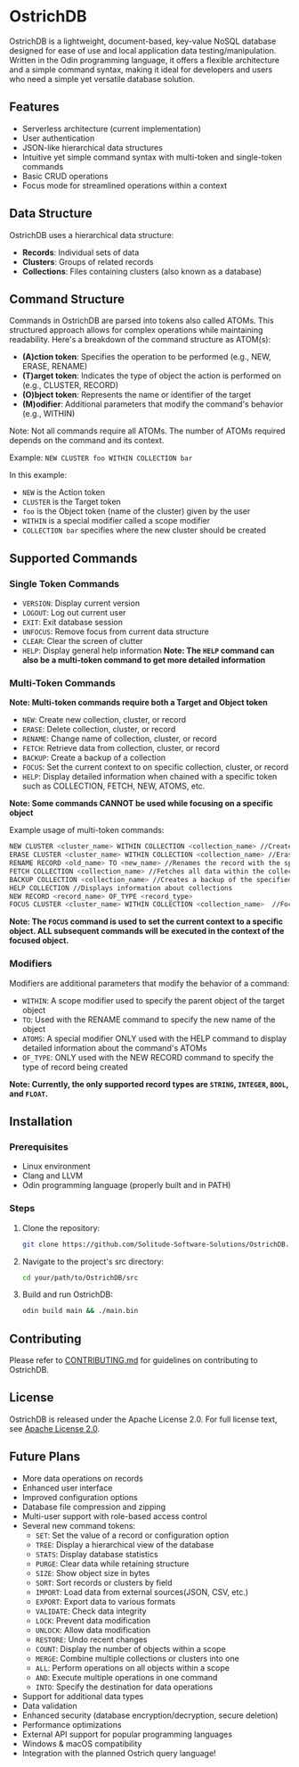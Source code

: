 # OstrichDB

OstrichDB is a lightweight, document-based, key-value NoSQL database designed for ease of use and local application data testing/manipulation. Written in the Odin programming language, it offers a flexible architecture and a simple command syntax, making it ideal for developers and users who need a simple yet versatile database solution.

## Features

- Serverless architecture (current implementation)
- User authentication
- JSON-like hierarchical data structures
- Intuitive yet simple command syntax with multi-token and single-token commands
- Basic CRUD operations
- Focus mode for streamlined operations within a context

## Data Structure

OstrichDB uses a hierarchical data structure:

- **Records**: Individual sets of data
- **Clusters**: Groups of related records
- **Collections**: Files containing clusters (also known as a database)

## Command Structure

Commands in OstrichDB are parsed into tokens also called ATOMs. This structured approach allows for complex operations while maintaining readability. Here's a breakdown of the command structure as ATOM(s):

- **(A)ction token**: Specifies the operation to be performed (e.g., NEW, ERASE, RENAME)
- **(T)arget token**: Indicates the type of object the action is performed on (e.g., CLUSTER, RECORD)
- **(O)bject token**: Represents the name or identifier of the target
- **(M)odifier**: Additional parameters that modify the command's behavior (e.g., WITHIN)

Note: Not all commands require all ATOMs. The number of ATOMs required depends on the command and its context.

Example: `NEW CLUSTER foo WITHIN COLLECTION bar`

In this example:
- `NEW` is the Action token
- `CLUSTER` is the Target token
- `foo` is the Object token (name of the cluster) given by the user
- `WITHIN` is a special modifier called a scope modifier
- `COLLECTION bar` specifies where the new cluster should be created

## Supported Commands

### Single Token Commands

- `VERSION`: Display current version
- `LOGOUT`: Log out current user
- `EXIT`: Exit database session
- `UNFOCUS`: Remove focus from current data structure
- `CLEAR`: Clear the screen of clutter
- `HELP`: Display general help information
**Note: The `HELP` command can also be a multi-token command to get more detailed information**

### Multi-Token Commands

**Note: Multi-token commands require both a Target and Object token**

- `NEW`: Create new collection, cluster, or record
- `ERASE`: Delete collection, cluster, or record
- `RENAME`: Change name of collection, cluster, or record
- `FETCH`: Retrieve data from collection, cluster, or record
- `BACKUP`: Create a backup of a collection
- `FOCUS`: Set the current context to on specific collection, cluster, or record
- `HELP`: Display detailed information when chained with a specific token such as COLLECTION, FETCH, NEW, ATOMS, etc.

**Note: Some commands CANNOT be used while focusing on a specific object**

Example usage of multi-token commands:
```bash
NEW CLUSTER <cluster_name> WITHIN COLLECTION <collection_name> //Creates a new cluster within the specified collection
ERASE CLUSTER <cluster_name> WITHIN COLLECTION <collection_name> //Erase the cluster with the specified name
RENAME RECORD <old_name> TO <new_name> //Renames the record with the specified old name to the new name
FETCH COLLECTION <collection_name> //Fetches all data within the collection of specified name
BACKUP COLLECTION <collection_name> //Creates a backup of the specified collection
HELP COLLECTION //Displays information about collections
NEW RECORD <record_name> OF_TYPE <record_type>
FOCUS CLUSTER <cluster_name> WITHIN COLLECTION <collection_name>  //Focuses on the specified cluster within the specified collection
```

**Note: The `FOCUS` command is used to set the current context to a specific object. ALL subsequent commands will be executed in the context of the focused object.**

### Modifiers

Modifiers are additional parameters that modify the behavior of a command:

- `WITHIN`: A scope modifier used to specify the parent object of the target object
- `TO`: Used with the RENAME command to specify the new name of the object
- `ATOMS`: A special modifier ONLY used with the HELP command to display detailed information about the command's ATOMs
- `OF_TYPE`: ONLY used with the NEW RECORD command to specify the type of record being created

**Note: Currently, the only supported record types are `STRING`, `INTEGER`, `BOOL`, and `FLOAT`.**

## Installation

### Prerequisites

- Linux environment
- Clang and LLVM
- Odin programming language (properly built and in PATH)

### Steps

1. Clone the repository:
   ```bash
   git clone https://github.com/Solitude-Software-Solutions/OstrichDB.git
   ```

2. Navigate to the project's src directory:
   ```bash
   cd your/path/to/OstrichDB/src
   ```

3. Build and run OstrichDB:
   ```bash
   odin build main && ./main.bin
   ```

## Contributing

Please refer to [CONTRIBUTING.md](CONTRIBUTING.md) for guidelines on contributing to OstrichDB.

## License

OstrichDB is released under the Apache License 2.0. For full license text, see [Apache License 2.0](https://www.apache.org/licenses/LICENSE-2.0).

## Future Plans

- More data operations on records
- Enhanced user interface
- Improved configuration options
- Database file compression and zipping
- Multi-user support with role-based access control
- Several new command tokens:
  - `SET`: Set the value of a record or configuration option
  - `TREE`: Display a hierarchical view of the database
  - `STATS`: Display database statistics
  - `PURGE`: Clear data while retaining structure
  - `SIZE`: Show object size in bytes
  - `SORT`: Sort records or clusters by field
  - `IMPORT`: Load data from external sources(JSON, CSV, etc.)
  - `EXPORT`: Export data to various formats
  - `VALIDATE`: Check data integrity
  - `LOCK`: Prevent data modification
  - `UNLOCK`: Allow data modification
  - `RESTORE`: Undo recent changes
  - `COUNT`: Display the number of objects within a scope
  - `MERGE`: Combine multiple collections or clusters into one
  - `ALL`: Perform operations on all objects within a scope
  - `AND`: Execute multiple operations in one command
  - `INTO`: Specify the destination for data operations
- Support for additional data types
- Data validation
- Enhanced security (database encryption/decryption, secure deletion)
- Performance optimizations
- External API support for popular programming languages
- Windows & macOS compatibility
- Integration with the planned Ostrich query language!
